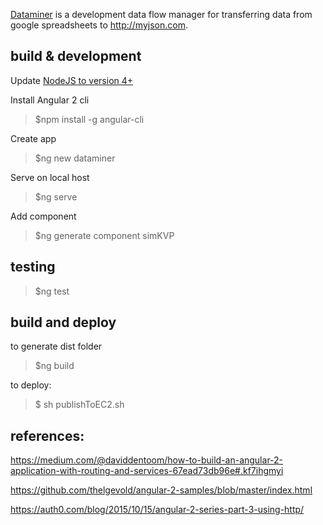 [Dataminer](https://github.com/col42dev/dataminer) is a development data flow manager for transferring data from google spreadsheets to http://myjson.com.


## build & development

Update [NodeJS to version 4+](https://nodejs.org/en/download/)

Install Angular 2 cli
> $npm install -g angular-cli

Create app
> $ng new dataminer

Serve on local host 
> $ng serve

Add component
> $ng generate component simKVP


## testing

> $ng test

## build and deploy

to generate dist folder
> $ng build

to deploy:
>$ sh publishToEC2.sh

## references:

https://medium.com/@daviddentoom/how-to-build-an-angular-2-application-with-routing-and-services-67ead73db96e#.kf7ihgmyi

https://github.com/thelgevold/angular-2-samples/blob/master/index.html

https://auth0.com/blog/2015/10/15/angular-2-series-part-3-using-http/
